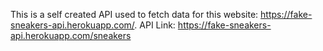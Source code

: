 This is a self created API used to fetch data for this website: https://fake-sneakers-api.herokuapp.com/. 
API Link: https://fake-sneakers-api.herokuapp.com/sneakers
